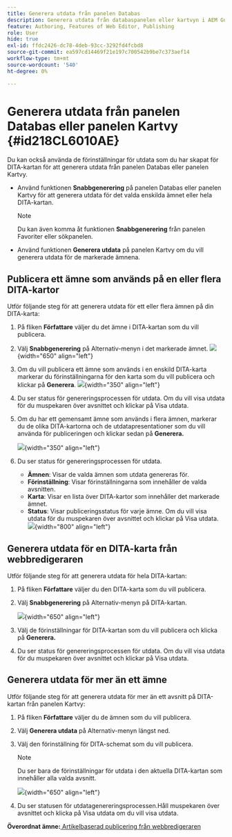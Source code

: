 ```yaml
---
title: Generera utdata från panelen Databas
description: Generera utdata från databaspanelen eller kartvyn i AEM Guides. Lär dig publicera ett ämne som används på en eller flera DITA-kartor eller generera utdata för flera ämnen.
feature: Authoring, Features of Web Editor, Publishing
role: User
hide: true
exl-id: ffdc2426-dc78-4deb-93cc-3292fd4fcbd8
source-git-commit: ea597cd14469f21e197c700542b9be7c373aef14
workflow-type: tm+mt
source-wordcount: '540'
ht-degree: 0%

---
```


# Generera utdata från panelen Databas eller panelen Kartvy {#id218CL6010AE}

Du kan också använda de förinställningar för utdata som du har skapat för DITA-kartan för att generera utdata från panelen Databas eller panelen Kartvy.

- Använd funktionen **Snabbgenerering** på panelen Databas eller panelen Kartvy för att generera utdata för det valda enskilda ämnet eller hela DITA-kartan.

  >[!NOTE]
  >
  > Du kan även komma åt funktionen **Snabbgenerering** från panelen Favoriter eller sökpanelen.

- Använd funktionen **Generera utdata** på panelen Kartvy om du vill generera utdata för de markerade ämnena.

## Publicera ett ämne som används på en eller flera DITA-kartor

Utför följande steg för att generera utdata för ett eller flera ämnen på din DITA-karta:

1. På fliken **Författare** väljer du det ämne i DITA-kartan som du vill publicera.

1. Välj **Snabbgenerering** på Alternativ-menyn i det markerade ämnet.
   ![](images/select-topic-options-menu_cs.png){width="650" align="left"}

1. Om du vill publicera ett ämne som används i en enskild DITA-karta markerar du förinställningarna för den karta som du vill publicera och klickar på **Generera**.
   ![](images/select-preset_cs.png){width="350" align="left"}

1. Du ser status för genereringsprocessen för utdata. Om du vill visa utdata för du muspekaren över avsnittet och klickar på Visa utdata.

1. Om du har ett gemensamt ämne som används i flera ämnen, markerar du de olika DITA-kartorna och de utdatapresentationer som du vill använda för publiceringen och klickar sedan på **Generera.**

   ![](images/select-preset-multiple-maps_cs.png){width="350" align="left"}

1. Du ser status för genereringsprocessen för utdata.

   - **Ämnen**: Visar de valda ämnen som utdata genereras för.
   - **Förinställning**: Visar förinställningarna som innehåller de valda avsnitten.
   - **Karta**: Visar en lista över DITA-kartor som innehåller det markerade ämnet.
   - **Status**: Visar publiceringsstatus för varje ämne.
Om du vill visa utdata för du muspekaren över avsnittet och klickar på Visa utdata.
     ![](images/output-multiple-maps_cs.png){width="800" align="left"}


## Generera utdata för en DITA-karta från webbredigeraren

Utför följande steg för att generera utdata för hela DITA-kartan:

1. På fliken **Författare** väljer du den DITA-karta som du vill publicera.

1. Välj **Snabbgenerering** på Alternativ-menyn på DITA-kartan.

   ![](images/select-map-options-menu_cs.png){width="650" align="left"}

1. Välj de förinställningar för DITA-kartan som du vill publicera och klicka på **Generera.**

1. Du ser status för genereringsprocessen för utdata. Om du vill visa utdata för du muspekaren över avsnittet och klickar på Visa utdata.


## Generera utdata för mer än ett ämne

Utför följande steg för att generera utdata för mer än ett avsnitt på DITA-kartan från panelen Kartvy:

1. På fliken **Författare** väljer du de ämnen som du vill publicera.

1. Välj **Generera utdata** på Alternativ-menyn längst ned.

1. Välj den förinställning för DITA-schemat som du vill publicera.

   >[!NOTE]
   >
   > Du ser bara de förinställningar för utdata i den aktuella DITA-kartan som innehåller alla valda avsnitt.

   ![](images/generate-output-multiple-topics_cs.png){width="650" align="left"}

1. Du ser statusen för utdatagenereringsprocessen.Håll muspekaren över avsnittet och klicka på Visa utdata om du vill visa utdata.


**Överordnat ämne:**&#x200B;[ Artikelbaserad publicering från webbredigeraren](web-editor-article-publishing.md)
